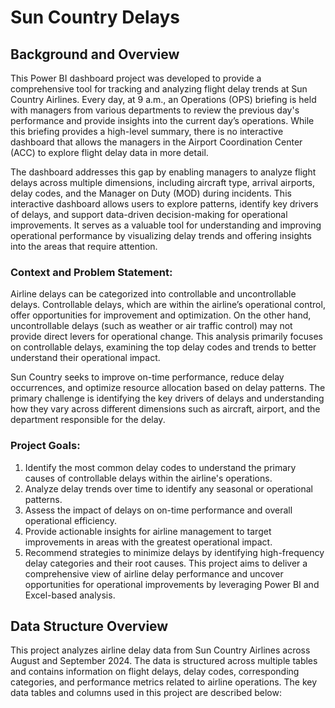 # Sun Country Delays
## Background and Overview

This Power BI dashboard project was developed to provide a comprehensive tool for tracking and analyzing flight delay trends at Sun Country Airlines. Every day, at 9 a.m., an Operations (OPS) briefing is held with managers from various departments to review the previous day's performance and provide insights into the current day’s operations. While this briefing provides a high-level summary, there is no interactive dashboard that allows the managers in the Airport Coordination Center (ACC) to explore flight delay data in more detail.

The dashboard addresses this gap by enabling managers to analyze flight delays across multiple dimensions, including aircraft type, arrival airports, delay codes, and the Manager on Duty (MOD) during incidents. This interactive dashboard allows users to explore patterns, identify key drivers of delays, and support data-driven decision-making for operational improvements. It serves as a valuable tool for understanding and improving operational performance by visualizing delay trends and offering insights into the areas that require attention.

### Context and Problem Statement:
Airline delays can be categorized into controllable and uncontrollable delays. Controllable delays, which are within the airline’s operational control, offer opportunities for improvement and optimization. On the other hand, uncontrollable delays (such as weather or air traffic control) may not provide direct levers for operational change. This analysis primarily focuses on controllable delays, examining the top delay codes and trends to better understand their operational impact.

Sun Country seeks to improve on-time performance, reduce delay occurrences, and optimize resource allocation based on delay patterns. The primary challenge is identifying the key drivers of delays and understanding how they vary across different dimensions such as aircraft, airport, and the department responsible for the delay.

### Project Goals:
1. Identify the most common delay codes to understand the primary causes of controllable delays within the airline's operations.
2. Analyze delay trends over time to identify any seasonal or operational patterns.
3. Assess the impact of delays on on-time performance and overall operational efficiency.
4. Provide actionable insights for airline management to target improvements in areas with the greatest operational impact.
5. Recommend strategies to minimize delays by identifying high-frequency delay categories and their root causes.
This project aims to deliver a comprehensive view of airline delay performance and uncover opportunities for operational improvements by leveraging Power BI and Excel-based analysis.

## Data Structure Overview
This project analyzes airline delay data from Sun Country Airlines across August and September 2024. The data is structured across multiple tables and contains information on flight delays, delay codes, corresponding categories, and performance metrics related to airline operations. The key data tables and columns used in this project are described below:

